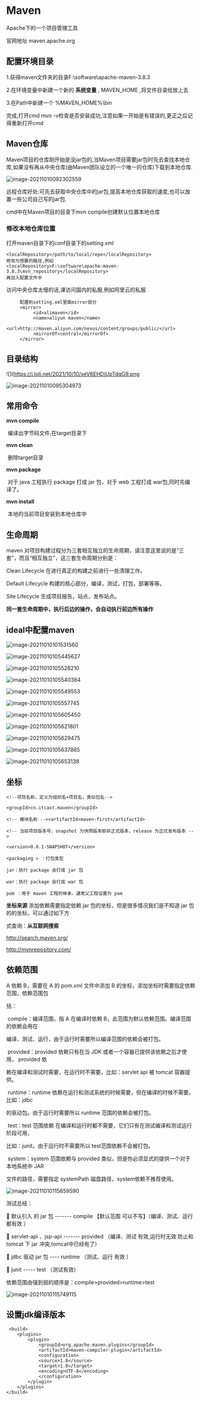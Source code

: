 # Maven


Apache下的一个项目管理工具

官网地址 maven.apache.org

## 配置环境目录

1.获得maven文件夹的目录F:\software\apache-maven-3.8.3

2.在环境变量中新建一个新的 **系统变量** , MAVEN_HOME ,将文件目录给放上去

3.在Path中新建一个 %MAVEN_HOME%\bin

完成,打开cmd mvn -v检查是否安装成功,注意如果一开始是有错误的,更正之后记得重新打开cmd



## Maven仓库

Maven项目的仓库刚开始是没jar包的,当Maven项目需要jar包时先去查找本地仓库,如果没有再从中央仓库(由Maven团队设立的一个唯一的仓库)下载到本地仓库.



![image-20211010092302559](https://i.loli.net/2021/10/10/X6zYtoMHgEpZsfP.png)

远程仓库好处:可先去获取中央仓库中的jar包,提高本地仓库获取的速度,也可以放置一些公司自己写的jar包.

 cmd中在Maven项目的目录下mvn compile创建默认位置本地仓库

### 修改本地仓库位置

打开maven目录下的conf目录下的setting.xml

```
<localRepository>/path/to/local/repo</localRepository>
修改为想要的路径,例如
<localRepository>F:\software\apache-maven-3.8.3\mvn_repository</localRepository>
再加入配置文件中
```

访问中央仓库太慢的话,课访问国内的私服,例如阿里云的私服

```
	 配置到setting.xml里面mirror部分
	 <mirror>  
		  <id>alimaven</id>  
		  <name>aliyun maven</name>  
		  <url>http://maven.aliyun.com/nexus/content/groups/public/</url>
		  <mirrorOf>central</mirrorOf>          
	 </mirror>
```



## 目录结构

![](https://i.loli.net/2021/10/10/xeV6EHDjUpTdqG9.png

![image-20211010095304973](https://i.loli.net/2021/10/10/DTPfzwHWKApbmFX.png)

## 常用命令

**mvn compile**

​	编译出字节码文件,在target目录下

**mvn clean**

​	删除target目录

**mvn package**

​	对于 java 工程执行 package 打成 jar 包，对于 web 工程打成 war包,同时先编译了。

**mvn install**

​	本地的当前项目安装到本地仓库中

## 生命周期

maven 对项目构建过程分为三套相互独立的生命周期，请注意这里说的是“三套”，而且“相互独立”，这三套生命周期分别是：

Clean Lifecycle 在进行真正的构建之前进行一些清理工作。

Default Lifecycle 构建的核心部分，编译，测试，打包，部署等等。

Site Lifecycle 生成项目报告，站点，发布站点。

**同一套生命周期中，执行后边的操作，会自动执行前边所有操作**



## ideal中配置maven

![image-20211010101531560](https://i.loli.net/2021/10/10/3cN2LbxqRhKlmvy.png)

![image-20211010105445627](https://i.loli.net/2021/10/10/3oibG6cKJftWmgx.png)

![image-20211010105528210](https://i.loli.net/2021/10/10/ynRXQT2zwYG587p.png)

![image-20211010105540384](https://i.loli.net/2021/10/10/DtPkEyN2xIjB64S.png)

![image-20211010105549553](https://i.loli.net/2021/10/10/EVIz19jqfhYuX7J.png)

![image-20211010105557745](https://i.loli.net/2021/10/10/fcqEviHak9jyShn.png)

![image-20211010105605450](https://i.loli.net/2021/10/10/3LNuVXWSQHODbe2.png)

![image-20211010105621801](https://i.loli.net/2021/10/10/a9B7gF4r5EPdscH.png)

![image-20211010105629475](https://i.loli.net/2021/10/10/jRpKCTLo6Zc5W39.png)

![image-20211010105637865](https://i.loli.net/2021/10/10/lqbOfEJs94vp8NQ.png)

![image-20211010105653138](https://i.loli.net/2021/10/10/x7CrNoAakQcK6zS.png)

## 坐标

```
<!--项目名称，定义为组织名+项目名，类似包名-->

<groupId>cn.itcast.maven</groupId>

<!-- 模块名称 --><artifactId>maven-first</artifactId>

<!-- 当前项目版本号，snapshot 为快照版本即非正式版本，release 为正式发布版本 -->

<version>0.0.1-SNAPSHOT</version>

<packaging > ：打包类型

jar：执行 package 会打成 jar 包

war：执行 package 会打成 war 包

pom ：用于 maven 工程的继承，通常父工程设置为 pom
```

**坐标来源** 添加依赖需要指定依赖 jar 包的坐标，但是很多情况我们是不知道 jar 包的的坐标，可以通过如下方

式查询：**从互联网搜索**

http://search.maven.org/

http://mvnrepository.com/



## 依赖范围

A 依赖 B，需要在 A 的 pom.xml 文件中添加 B 的坐标，添加坐标时需要指定依赖范围，依赖范围包

括：

​	compile：编译范围，指 A 在编译时依赖 B，此范围为默认依赖范围。编译范围的依赖会用在

编译、测试、运行，由于运行时需要所以编译范围的依赖会被打包。 

​	provided：provided 依赖只有在当 JDK 或者一个容器已提供该依赖之后才使用， provided 依 

赖在编译和测试时需要，在运行时不需要，比如：servlet api 被 tomcat 容器提供。

​	runtime：runtime 依赖在运行和测试系统的时候需要，但在编译的时候不需要。比如：jdbc

的驱动包。由于运行时需要所以 runtime 范围的依赖会被打包。 

​	test：test 范围依赖 在编译和运行时都不需要，它们只有在测试编译和测试运行阶段可用，

比如：junit。由于运行时不需要所以 test范围依赖不会被打包。

​	system：system 范围依赖与 provided 类似，但是你必须显式的提供一个对于本地系统中 JAR

文件的路径，需要指定 systemPath 磁盘路径，system依赖不推荐使用。

![image-20211010115659590](https://i.loli.net/2021/10/10/TUZyzWSjQV8R953.png)

测试总结：

 默认引入 的 jar 包 ------- compile 【默认范围 可以不写】（编译、测试、运行 都有效 ） 

 servlet-api 、jsp-api ------- provided （编译、测试 有效,运行时无效 防止和 tomcat 下 jar 冲突,tomcat中已经有了）

 jdbc 驱动 jar 包 ---- runtime （测试、运行 有效 ） 

 junit ----- test （测试有效）

依赖范围由强到弱的顺序是：compile>provided>runtime>test

![image-20211010115749115](https://i.loli.net/2021/10/10/7MNfeQ4OIrtzhYs.png)

## 设置jdk编译版本

```
 <build>
	<plugins>
		<plugin>
			<groupId>org.apache.maven.plugins</groupId>
			<artifactId>maven-compiler-plugin</artifactId>
			<configuration>
			<source>1.8</source>
			<target>1.8</target>
			<encoding>UTF-8</encoding>
			</configuration>
		</plugin>
    </plugins>
</build>
```


